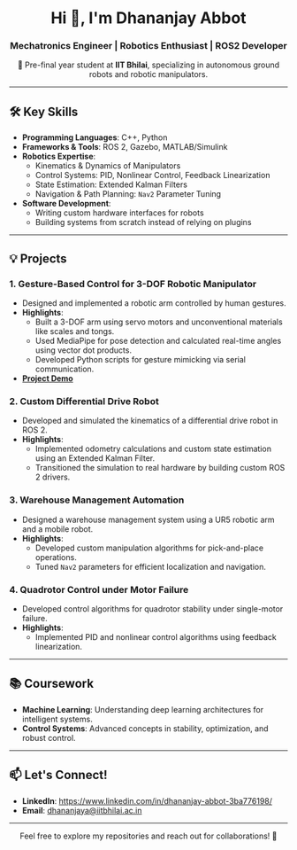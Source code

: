<h1 align="center">Hi 👋, I'm Dhananjay Abbot</h1>
<h3 align="center">Mechatronics Engineer | Robotics Enthusiast | ROS2 Developer</h3>

<p align="center">
  🚀 Pre-final year student at <b>IIT Bhilai</b>, specializing in autonomous ground robots and robotic manipulators.
</p>

---

## 🛠️ Key Skills

- **Programming Languages**: C++, Python  
- **Frameworks & Tools**: ROS 2, Gazebo, MATLAB/Simulink  
- **Robotics Expertise**:
  - Kinematics & Dynamics of Manipulators  
  - Control Systems: PID, Nonlinear Control, Feedback Linearization  
  - State Estimation: Extended Kalman Filters  
  - Navigation & Path Planning: `Nav2` Parameter Tuning  
- **Software Development**:
  - Writing custom hardware interfaces for robots  
  - Building systems from scratch instead of relying on plugins  

---

## 💡 Projects

### 1. **Gesture-Based Control for 3-DOF Robotic Manipulator**  
- Designed and implemented a robotic arm controlled by human gestures.  
- **Highlights**:
  - Built a 3-DOF arm using servo motors and unconventional materials like scales and tongs.  
  - Used MediaPipe for pose detection and calculated real-time angles using vector dot products.  
  - Developed Python scripts for gesture mimicking via serial communication.  
- **[Project Demo](https://youtu.be/YN2D-XyBRlk?feature=shared)**  

### 2. **Custom Differential Drive Robot**  
- Developed and simulated the kinematics of a differential drive robot in ROS 2.  
- **Highlights**:
  - Implemented odometry calculations and custom state estimation using an Extended Kalman Filter.  
  - Transitioned the simulation to real hardware by building custom ROS 2 drivers.  

### 3. **Warehouse Management Automation**  
- Designed a warehouse management system using a UR5 robotic arm and a mobile robot.  
- **Highlights**:
  - Developed custom manipulation algorithms for pick-and-place operations.  
  - Tuned `Nav2` parameters for efficient localization and navigation.  

### 4. **Quadrotor Control under Motor Failure**  
- Developed control algorithms for quadrotor stability under single-motor failure.  
- **Highlights**:
  - Implemented PID and nonlinear control algorithms using feedback linearization.  

---

## 📚 Coursework

- **Machine Learning**: Understanding deep learning architectures for intelligent systems.  
- **Control Systems**: Advanced concepts in stability, optimization, and robust control.  

---

## 📫 Let's Connect!

- **LinkedIn**: https://www.linkedin.com/in/dhananjay-abbot-3ba776198/
- **Email**: dhananjaya@iitbhilai.ac.in 

---

<p align="center">Feel free to explore my repositories and reach out for collaborations! 🚀</p>
